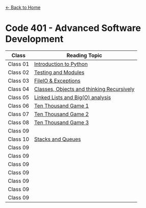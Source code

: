 [&leftarrow; Back to Home](../README.md)
# Code 401 - Advanced Software Development

| Class    | Reading Topic                                                   |
|----------|-----------------------------------------------------------------|
| Class 01 | [Introduction to Python](Class-01.md)                           |
| Class 02 | [Testing and Modules](Class-02.md)                              |
| Class 03 | [FileIO & Exceptions](Class-03.md)                              |
| Class 04 | [Classes, Objects and thinking Recursively](Class-04.md)        |
| Class 05 | [Linked Lists and Big(O) analysis](Class-05.md)                 |
| Class 06 | [Ten Thousand Game 1](Class-06.md)                              |
| Class 07 | [Ten Thousand Game 2](Class-07.md)                              |
| Class 08 | [Ten Thousand Game 3](Class-08.md)                              |
| Class 09 |                                                                 |
| Class 10 | [Stacks and Queues](Class-10.md)                                |
| Class 09 |                                                                 |
| Class 09 |                                                                 |
| Class 09 |                                                                 |
| Class 09 |                                                                 |
| Class 09 |                                                                 |
| Class 09 |                                                                 |
| Class 09 |                                                                 |



